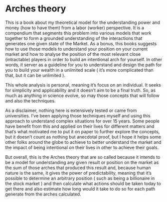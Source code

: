 # Arches theory

This is a book about my theoretical model for the understanding power and money (how to have them) from a labor (worker) perspective. It is a compendium that segments this problem into various models that work together to form a grounded understanding of the interactions that generates one given state of the Market. As a bonus, this books suggests how to use those models to understand your position on your current market and how to analyse the position of the most relevant close (intractable) players in order to build an intentional arch for yourself. In other words, it server as a guideline for you to understand and design the path for you to build your wealth in a unlimited scale ( it’s more complicated than that, but it can be unlimited ).

This whole analysis is personal, meaning it’s focus on an individual. It seeks for simplicity and applicability and it doesn’t aim to be a final truth. So, as much as anything in science evolve, so may those concepts that will follow and also the techniques. 

As a disclaimer, nothing here is extensively tested or came from universities. I’ve been applying those techniques myself and using this approach to understand complex situations for over 15 years. Some people have benefit from this and applied on their lives for different matters and that’s what motivated me to put it on paper to further explore the concepts, but it doesn’t count as nothing but anecdotal proof, but I hope it helps some other folks around the globe to achieve to better understand the market and the impact of being intentional on their lives in other to achieve their goals.

But overall, this is the Arches theory that are so called because it intends to be a model for understanding any given result or position on the market as the sum of those arches that produced this result and, because human nature is the same, it gives the power of predictability, meaning that it’s possible to determine an arbitrary position ( such as being a billionaire in the stock market ) and then calculate what actions should be taken today to get there and also estimate how long would it take to do so for each path generate from the arches calculated.
